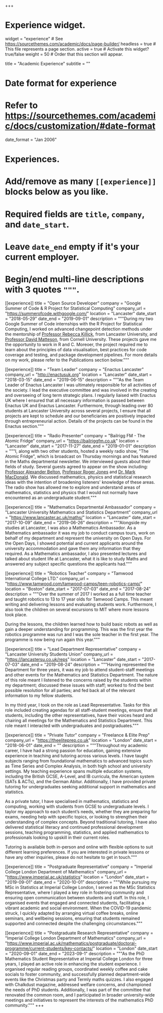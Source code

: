 +++
# Experience widget.
widget = "experience"  # See https://sourcethemes.com/academic/docs/page-builder/
headless = true  # This file represents a page section.
active = true  # Activate this widget? true/false
weight = 50  # Order that this section will appear.

title = "Academic Experience"
subtitle = ""

# Date format for experience
#   Refer to https://sourcethemes.com/academic/docs/customization/#date-format
date_format = "Jan 2006"

# Experiences.
#   Add/remove as many `[[experience]]` blocks below as you like.
#   Required fields are `title`, `company`, and `date_start`.
#   Leave `date_end` empty if it's your current employer.
#   Begin/end multi-line descriptions with 3 quotes `"""`.

[[experience]]
  title = "Open Source Developer"
  company = "Google Summer of Code & R Project for Statistical Computing"
  company_url = "https://summerofcode.withgoogle.com/"
  location = "Lancaster"
  date_start = "2018-05-29"
  date_end = "2019-09-01"
  description = """During my two Google Summer of Code internships with the R Project for Statistical Computing, I worked on advanced changepoint detection methods under the mentorship of [Professor Rebecca Killick](http://www.lancs.ac.uk/~killick/), from Lancaster University, and [Professor David Matteson](https://stat.cornell.edu/people/faculty/david-s-matteson), from Cornell University. These projects gave me the opportunity to work in R and C. Moreoer, the project required me to learn about the principles of data visualisation, best practices for code coverage and testing, and package development pipelines. For more details on my work, please refer to the Publications section below."""

[[experience]]
title = "Team Leader"
company = "Enactus Lancaster"
company_url = "http://enactusuk.org"
location = "Lancaster"
date_start = "2018-03-15"
date_end = "2019-06-15"
description = """As the Team Leader of Enactus Lancaster I was ultimately responsible for all activities of the society. I lead the executive committee and was involved in the creating and overseeing of long term strategic plans. I regularly liaised with Enactus UK where I ensured that all necessary information is passed between Enactus UK and Enactus Lancaster. Furthermore, through leading over 80 students at Lancaster University across several projects, I ensure that all projects are kept to schedule and our beneficiaries are positively impacted through entrepreneurial action. Details of the projects can be found in the Enactus section."""

[[experience]]
title = "Radio Presenter"
company = "Bailrigg FM - The Atomic Fridge"
company_url = "https://bailriggfm.co.uk"
location = "Lancaster"
date_start = "2017-11-27"
date_end = "2019-01-01"
description = """I, along with two other students, hosted a weekly radio show, "The Atomic Fridge", which is broadcast on Thursday mornings and has featured in the Maths departmental newsletter. We interviewed guests about their fields of study. Several guests agreed to appear on the show including: [Professor Alexander Belton](https://www.lancaster.ac.uk/maths/people/alexander-belton), [Professor Roger Jones](https://www.lancaster.ac.uk/physics/about-us/people/roger-william-lewis-jones) and [Dr. Mark MacDonald](https://www.maths.lancs.ac.uk/~macdonam/). We discussed mathematics, physics and statistical research ideas with the intention of broadening listeners' knowledge of these areas. The radio show has allowed me to explore and understand areas of mathematics, statistics and physics that I would not normally have encountered as an undergraduate student."""

[[experience]]
title = "Mathematics Departmental Ambassador"
company = "Lancaster University Mathematics and Statistics Department"
company_url = "https://www.lancaster.ac.uk/maths/"
location = "Lancaster"
date_start = "2017-10-09"
date_end = "2019-06-26"
description = """Alongside my studies at Lancaster, I was also a Mathematics Ambassador. As a Mathematics ambassador it was my job to conduct campus tours, work on behalf of my department and represent the university on Open Days. For the Open Days, I showed potential and current applicants around the university accommodation and gave them any information that they required.
As a Mathematics ambassador, I also presented lectures and talked about student life at Lancaster, what it is like to study Maths and answered any subject specific questions the applicants had."""

[[experience]]
title = "Robotics Teacher"
company = "Tamwood International College LTD."
company_url = "https://www.tamwood.com/tamwood-camps/teen-robotics-camp/"
location = "Boston"
date_start = "2017-07-03"
date_end = "2017-08-24"
description = """Over the summer of 2017 I worked as a full time teacher and taught robotics to 13 to 17 year olds for Tamwood Camps. This meant writing and delivering lessons and evaluating students work. Furthermore, I also took the children on several excursions to MIT where more lessons took place.

During the lessons, the children learned how to build basic robots as well as gain a deeper understanding for programming. This was the first year the robotics programme was run and I was the sole teacher in the first year. The programme is now being run again this year."""

[[experience]]
title = "Lead Department Representative"
company = "Lancaster University Students Union"
company_url = "https://lancastersu.co.uk/reps"
location = "Lancaster"
date_start = "2017-07-03"
date_end = "2019-08-24"
description = """Having represented the Department for three years, it was my job to attend student-staff meetings and other events for the Mathematics and Statistics Department. The nature of this role meant I listened to the concerns raised by the students within my department; discussed these issues with staff; worked to find the best possible resolution for all parties; and fed back all of the relevant information to my fellow students.

In my third year, I took on the role as Lead Representative. Tasks for this role included creating agendas for all staff-student meetings, ensure that all students, including the other representatives, have their voices heard and chairing all meetings for the Mathematics and Statistics Department. This role meant I interacted with undergraduates and postgraduates."""

[[experience]]
title = "Private Tutor"
company = "Freelance & Elite Prep"
company_url = "https://theeliteprep.co.uk"
location = "London"
date_start = "2018-06-01"
date_end = ""
description = """Throughout my academic career, I have had a strong passion for education, gaining extensive experience in teaching and tutoring across various levels. I have taught subjects ranging from foundational mathematics to advanced topics such as Time Series and Complex Analysis, in both high school and university settings. My teaching experience spans multiple education systems, including the British GCSE, A-Level, and IB curricula, the American system (SATs & ACTs), and the German Abitur. Additionally, I have provided private tutoring for undergraduates seeking additional support in mathematics and statistics.

As a private tutor, I have specialised in mathematics, statistics and computing, working with students from GCSE to undergraduate levels. I taylor my approach to each student’s needs, whether they are preparing for exams, needing help with specific topics, or looking to strengthen their understanding of complex concepts. Beyond traditional tutoring, I have also delivered statistical literacy and continued professional development sessions, teaching programming, statistics, and applied mathematics to professionals looking to upskill in their current roles.

Tutoring is available both in-person and online with flexible options to suit different learning preferences. If you are interested in private lessons or have any other inquiries, please do not hesitate to get in touch."""

[[experience]]
title = "Postgraduate Representative"
company = "Imperial College London Department of Mathematics"
company_url = "https://www.imperial.ac.uk/statistics"
location = "London"
date_start = "2019-09-01"
date_end = "2020-10-01"
description = """While pursuing my MSc in Statistics at Imperial College London, I served as the MSc Statistics Representative, where I played a key role in fostering community and ensuring open communication between students and staff. In this role, I organised events that engaged and connected students, facilitating a vibrant academic and social environment. When the COVID-19 pandemic struck, I quickly adapted by arranging virtual coffee breaks, online seminars, and wellbeing sessions, ensuring that students remained supported and connected despite the challenging circumstances."""

[[experience]]
title = "Postgraduate Research Representative"
company = "Imperial College London Department of Mathematics"
company_url = "https://www.imperial.ac.uk/mathematics/postgraduate/doctoral-programme/current-students/key-contacts/"
location = "London"
date_start = "2020-09-01"
date_end = "2023-09-1"
description = """As the PhD Mathematics Student Representative at Imperial College London for three years, I played an active role in enhancing the student experience. I organised regular reading groups, coordinated weekly coffee and cake socials to foster community, and successfully planned department-wide events like the Christmas party and Termly maths quizzes. I also engaged with Chalkdust magazine, addressed welfare concerns, and championed the needs of PhD students. Additionally, I was part of the committee that renovated the common room, and I participated in broader university-wide meetings and initiatives to represent the interests of the mathematics PhD community."""
+++
